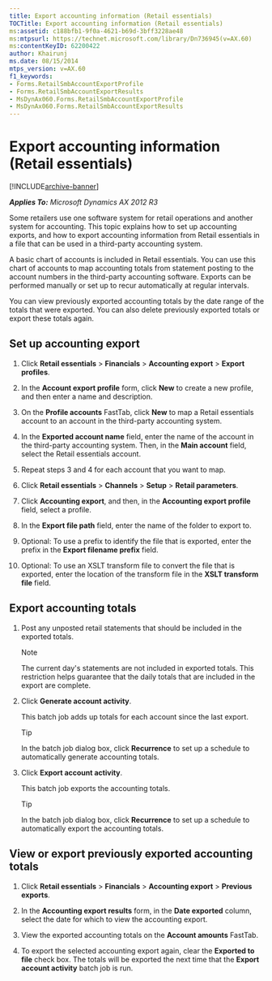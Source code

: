 ```yaml
---
title: Export accounting information (Retail essentials)
TOCTitle: Export accounting information (Retail essentials)
ms:assetid: c188bfb1-9f0a-4621-b69d-3bff3228ae48
ms:mtpsurl: https://technet.microsoft.com/library/Dn736945(v=AX.60)
ms:contentKeyID: 62200422
author: Khairunj
ms.date: 08/15/2014
mtps_version: v=AX.60
f1_keywords:
- Forms.RetailSmbAccountExportProfile
- Forms.RetailSmbAccountExportResults
- MsDynAx060.Forms.RetailSmbAccountExportProfile
- MsDynAx060.Forms.RetailSmbAccountExportResults
---
```


# Export accounting information (Retail essentials) 


[!INCLUDE[archive-banner](includes/archive-banner.md)]


_**Applies To:** Microsoft Dynamics AX 2012 R3_

Some retailers use one software system for retail operations and another system for accounting. This topic explains how to set up accounting exports, and how to export accounting information from Retail essentials in a file that can be used in a third-party accounting system.

A basic chart of accounts is included in Retail essentials. You can use this chart of accounts to map accounting totals from statement posting to the account numbers in the third-party accounting software. Exports can be performed manually or set up to recur automatically at regular intervals.

You can view previously exported accounting totals by the date range of the totals that were exported. You can also delete previously exported totals or export these totals again.

## Set up accounting export

1.  Click **Retail essentials** \> **Financials** \> **Accounting export** \> **Export profiles**.

2.  In the **Account export profile** form, click **New** to create a new profile, and then enter a name and description.

3.  On the **Profile accounts** FastTab, click **New** to map a Retail essentials account to an account in the third-party accounting system.

4.  In the **Exported account name** field, enter the name of the account in the third-party accounting system. Then, in the **Main account** field, select the Retail essentials account.

5.  Repeat steps 3 and 4 for each account that you want to map.

6.  Click **Retail essentials** \> **Channels** \> **Setup** \> **Retail parameters**.

7.  Click **Accounting export**, and then, in the **Accounting export profile** field, select a profile.

8.  In the **Export file path** field, enter the name of the folder to export to.

9.  Optional: To use a prefix to identify the file that is exported, enter the prefix in the **Export filename prefix** field.

10. Optional: To use an XSLT transform file to convert the file that is exported, enter the location of the transform file in the **XSLT transform file** field.

## Export accounting totals

1.  Post any unposted retail statements that should be included in the exported totals.
    

    > [!NOTE]
    > <P>The current day's statements are not included in exported totals. This restriction helps guarantee that the daily totals that are included in the export are complete.</P>



2.  Click **Generate account activity**.
    
    This batch job adds up totals for each account since the last export.
    

    > [!TIP]
    > <P>In the batch job dialog box, click <STRONG>Recurrence</STRONG> to set up a schedule to automatically generate accounting totals.</P>



3.  Click **Export account activity**.
    
    This batch job exports the accounting totals.
    

    > [!TIP]
    > <P>In the batch job dialog box, click <STRONG>Recurrence</STRONG> to set up a schedule to automatically export the accounting totals.</P>



## View or export previously exported accounting totals

1.  Click **Retail essentials** \> **Financials** \> **Accounting export** \> **Previous exports**.

2.  In the **Accounting export results** form, in the **Date exported** column, select the date for which to view the accounting export.

3.  View the exported accounting totals on the **Account amounts** FastTab.

4.  To export the selected accounting export again, clear the **Exported to file** check box. The totals will be exported the next time that the **Export account activity** batch job is run.

  


